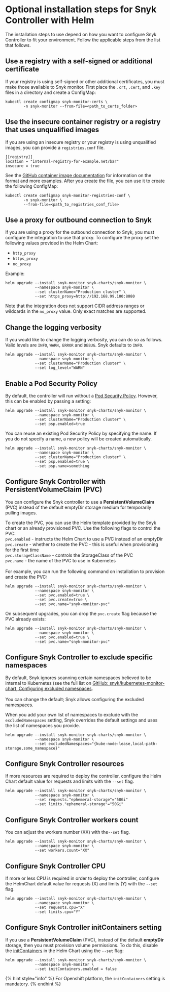 # Optional installation steps for Snyk Controller with Helm

The installation steps to use depend on how you want to configure Snyk Controller to fit your environment. Follow the applicable steps from the list that follows.

## **Use a registry with a self-signed or additional certificate**

If your registry is using self-signed or other additional certificates, you must make those available to Snyk monitor. First place the `.crt`, `.cert`, and `.key` files in a directory and create a ConfigMap:

```
kubectl create configmap snyk-monitor-certs \
        -n snyk-monitor --from-file=<path_to_certs_folder>
```

## **Use the insecure container registry or a registry that uses unqualified images**

If you are using an insecure registry or your registry is using unqualified images, you can provide a `registries.conf` file.

```
[[registry]]
location = "internal-registry-for-example.net/bar"
insecure = true
```

See the [GitHub container image documentation](https://github.com/containers/image/blob/master/docs/containers-registries.conf.5.md) for information on the format and more examples. After you create the file, you can use it to create the following ConfigMap:

```
kubectl create configmap snyk-monitor-registries-conf \
        -n snyk-monitor \
        --from-file=<path_to_registries_conf_file>
```

## **Use a proxy for outbound connection to Snyk**

If you are using a proxy for the outbound connection to Snyk, you must configure the integration to use that proxy. To configure the proxy set the following values provided in the Helm Chart:

* `http_proxy`
* `https_proxy`
* `no_proxy`

Example:

```
helm upgrade --install snyk-monitor snyk-charts/snyk-monitor \
             --namespace snyk-monitor \
             --set clusterName="Production cluster" \
             --set https_proxy=http://192.168.99.100:8080
```

Note that the integration does not support CIDR address ranges or wildcards in the `no_proxy` value. Only exact matches are supported.

## **Change the logging verbosity**

If you would like to change the logging verbosity, you can do so as follows. Valid levels are `INFO`, `WARN,` `ERROR` and `DEBUG`. Snyk defaults to `INFO`.

```
helm upgrade --install snyk-monitor snyk-charts/snyk-monitor \
             --namespace snyk-monitor \
             --set clusterName="Production cluster" \
             --set log_level="WARN"
```

## **Enable a Pod Security Policy**

By default, the controller will run without a [Pod Security Policy](https://kubernetes.io/docs/concepts/policy/pod-security-policy/). However, this can be enabled by passing a setting:

```
helm upgrade --install snyk-monitor snyk-charts/snyk-monitor \
             --namespace snyk-monitor \
             --set clusterName="Production cluster" \
             --set psp.enabled=true
```

You can reuse an existing Pod Security Policy by specifying the name. If you do not specify a name, a new policy will be created automatically.

```
helm upgrade --install snyk-monitor snyk-charts/snyk-monitor \
             --namespace snyk-monitor \
             --set clusterName="Production cluster" \
             --set psp.enabled=true \
             --set psp.name=something
```

## **Configure Snyk Controller with PersistentVolumeClaim (PVC)**

You can configure the Snyk controller to use a **PersistentVolumeClaim** (PVC) instead of the default emptyDir storage medium for temporarily pulling images.

To create the PVC, you can use the Helm template provided by the Snyk chart or an already provisioned PVC. Use the following flags to control the PVC:\
`pvc.enabled` - instructs the Helm Chart to use a PVC instead of an emptyDir\
`pvc.create` - whether to create the PVC - this is useful when provisioning for the first time\
`pvc.storageClassName` - controls the StorageClass of the PVC\
`pvc.name` - the name of the PVC to use in Kubernetes\
\
For example, you can run the following command on installation to provision and create the PVC:

```
helm upgrade --install snyk-monitor snyk-charts/snyk-monitor \
             --namespace snyk-monitor \
             --set pvc.enabled=true \
             --set pvc.create=true \
             --set pvc.name="snyk-monitor-pvc"
```

On subsequent upgrades, you can drop the `pvc.create` flag because the PVC already exists:

```
helm upgrade --install snyk-monitor snyk-charts/snyk-monitor \             
             --namespace snyk-monitor \
             --set pvc.enabled=true \
             --set pvc.name="snyk-monitor-pvc"
```

## **Configure Snyk Controller to exclude specific namespaces**

By default, Snyk ignores scanning certain namespaces believed to be internal to Kubernetes (see the full list on [GitHub: snyk/kubernetes-monitor-chart, Configuring excluded namespaces](https://github.com/snyk/kubernetes-monitor/tree/master/snyk-monitor#configuring-excluded-namespaces).\
\
You can change the default; Snyk allows configuring the excluded namespaces.

When you add your own list of namespaces to exclude with the `excludedNamespaces` setting, Snyk overrides the default settings and uses the list of namespaces you provide.

```
helm upgrade --install snyk-monitor snyk-charts/snyk-monitor \ 
             --namespace snyk-monitor \
             --set excludedNamespaces="{kube-node-lease,local-path-storage,some_namespace}"
```

## **Configure Snyk Controller resources**

If more resources are required to deploy the controller, configure the Helm Chart default value for requests and limits with the `--set` flag.

```
helm upgrade --install snyk-monitor snyk-charts/snyk-monitor \
             --namespace snyk-monitor \
             --set requests."ephemeral-storage"="50Gi"
             --set limits."ephemeral-storage"="50Gi"
```

## Configure Snyk Controller workers count

You can adjust the workers number (XX) with the`--set` flag.

```
helm upgrade --install snyk-monitor snyk-charts/snyk-monitor \
             --namespace snyk-monitor \
             --set workers.count="XX"
```

## Configure Snyk Controller CPU

If more or less CPU is required in order to deploy the controller, configure the HelmChart default value for requests (X) and limits (Y) with the `--set` flag.

```
helm upgrade --install snyk-monitor snyk-charts/snyk-monitor \
             --namespace snyk-monitor \
             --set requests.cpu="X"
             --set limits.cpu="Y"
```

## Configure Snyk Controller initContainers setting

If you use a **PersistentVolumeClaim** (PVC), instead of the default **emptyDir** storage, then you must provision volume permissions. To do this, disable the [initContainer](https://github.com/snyk/kubernetes-monitor/blob/master/snyk-monitor/templates/deployment.yaml#L56)[s](https://github.com/snyk/kubernetes-monitor/blob/master/snyk-monitor/templates/deployment.yaml#L56) in the Helm Chart using the `--set` flag:

```
helm upgrade --install snyk-monitor snyk-charts/snyk-monitor \
             --namespace snyk-monitor \
             --set initContainers.enabled = false
```

{% hint style="info" %}
For Openshift platform, the `initContainers` setting is mandatory.
{% endhint %}
